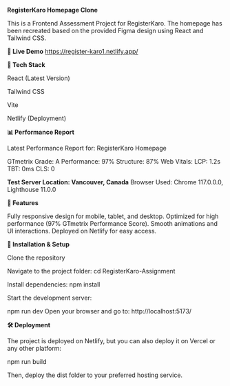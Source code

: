 **RegisterKaro Homepage Clone**

This is a Frontend Assessment Project for RegisterKaro. The homepage has been recreated based on the provided Figma design using React and Tailwind CSS.

**🔗 Live Demo**
https://register-karo1.netlify.app/

**📂 Tech Stack**

React (Latest Version)

Tailwind CSS

Vite

Netlify (Deployment)

**📊 Performance Report**

Latest Performance Report for: RegisterKaro Homepage

GTmetrix Grade: A
Performance: 97%
Structure: 87%
Web Vitals:
LCP: 1.2s
TBT: 0ms
CLS: 0

**Test Server Location: Vancouver, Canada**
Browser Used: Chrome 117.0.0.0, Lighthouse 11.0.0

**🚀 Features**

Fully responsive design for mobile, tablet, and desktop.
Optimized for high performance (97% GTmetrix Performance Score).
Smooth animations and UI interactions.
Deployed on Netlify for easy access.

**📜 Installation & Setup**

Clone the repository

Navigate to the project folder:
cd RegisterKaro-Assignment

Install dependencies:
npm install

Start the development server:

npm run dev
Open your browser and go to:
http://localhost:5173/

**🛠️ Deployment**

The project is deployed on Netlify, but you can also deploy it on Vercel or any other platform:

npm run build

Then, deploy the dist folder to your preferred hosting service.

